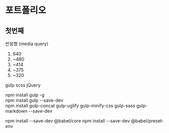 포트폴리오
====================

첫번째
--------------------
반응형 (media query)
1. 640
2. ~480
3. ~414
4. ~375
5. ~320

gulp
scss
jQuery

npm install gulp -g  
npm install gulp --save-dev  
npm install gulp-concat gulp-uglify gulp-minify-css gulp-sass gulp-markdown --save-dev

npm install --save-dev @babel/core
npm install --save-dev @babel/preset-env